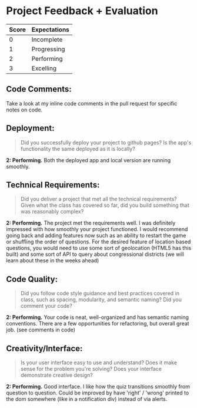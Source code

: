 # Project Feedback + Evaluation

 | Score | Expectations |
 | --- | --- |
 | 0 | Incomplete |
 | 1 | Progressing |
 | 2 | Performing |
 | 3 | Excelling |

 ## Code Comments:

 Take a look at my inline code comments in the pull request for specific notes on code.

 ## Deployment:

 > Did you successfully deploy your project to github pages? Is the app's functionality the same deployed as it is locally?

 **2: Performing.** Both the deployed app and local version are running smoothly.

 ## Technical Requirements:

 > Did you deliver a project that met all the technical requirements? Given what the class has covered so far, did you build something that was reasonably complex?

 **2: Performing.** The project met the requirements well. I was definitely impressed with how smoothly your project functioned. I would recommend going back and adding features now such as an ability to restart the game or shuffling the order of questions. For the desired feature of location based questions, you would need to use some sort of geolocation (HTML5 has this built) and some sort of API to query about congressional districts (we will learn about these in the weeks ahead)

 ## Code Quality:

 > Did you follow code style guidance and best practices covered in class, such as spacing, modularity, and semantic naming? Did you comment your code?

 **2: Performing.** Your code is neat, well-organized and has semantic naming conventions. There are a few opportunities for refactoring, but overall great job. (see comments in code)

 ## Creativity/Interface:

 > Is your user interface easy to use and understand? Does it make sense for the problem you're solving? Does your interface demonstrate creative design?

 **2: Performing.** Good interface. I like how the quiz transitions smoothly from question to question. Could be improved by have 'right' / 'wrong' printed to the dom somewhere (like in a notification div) instead of via alerts. 
